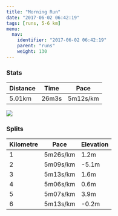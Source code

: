 ```yaml
---
title: "Morning Run"
date: "2017-06-02 06:42:19"
tags: [runs, 5-6 km]
menu:
  nav:
    identifier: "2017-06-02 06:42:19"
    parent: "runs"
    weight: 130
---
```


### Stats

| Distance | Time | Pace |
|----------|------|------|
|5.01km|26m3s|5m12s/km|

<img src='https://maps.googleapis.com/maps/api/staticmap?maptype=roadmap&path=enc:yujeIvivLxAtGQrFdCdBHvEpAkACcGbBeClDQpBbEaKbEBuFpBkC`DClBjDcKpEl@cInH@TlCsJnDEeElAgC~Dy@`CfEgKbEFoFlCuCnCF|AxD_KlEb@eIxD_BbDvDiKlFBuFdCqCdCIxBlDaK~Et@sIbEaAdCfEwHlD&key=AIzaSyAfqMeaZ1CCJFGP5cWud__oZnT_Pybg-1M&size=800x800&markers=color:yellow|label:S|53.47181,-2.2494&markers=color:green|label:F|53.46992999999999,-2.2529499999999993'>

### Splits

| Kilometre | Pace | Elevation |
|------|------|-----------|
|1|5m26s/km|1.2m|
|2|5m09s/km|-5.1m|
|3|5m13s/km|1.6m|
|4|5m06s/km|0.6m|
|5|5m07s/km|3.9m|
|6|5m13s/km|-0.2m|
